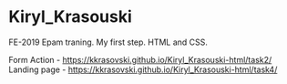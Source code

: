 # Kiryl_Krasouski
FE-2019 Epam traning. My first step. HTML and CSS.

Form Action - https://kkrasovski.github.io/Kiryl_Krasouski-html/task2/  
Landing page - https://kkrasovski.github.io/Kiryl_Krasouski-html/task4/
